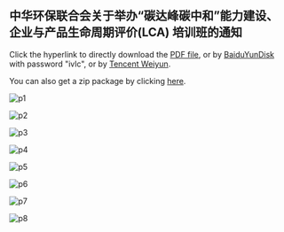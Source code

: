## 中华环保联合会关于举办“碳达峰碳中和”能力建设、企业与产品生命周期评价(LCA) 培训班的通知

Click the hyperlink to directly download the <a href="https://ivl-china.github.io/ivl-china/documents/acef.pdf">PDF file</a>, or by <a href="https://pan.baidu.com/s/1Q0Y0lEqLUyv-W9CZ5fvHiQ">BaiduYunDisk</a> with password "ivlc", or by <a href="https://share.weiyun.com/B9y31b5E">Tencent Weiyun</a>.

You can also get a zip package by clicking <a href="https://ivl-china.github.io/ivl-china/documents/acef.zip">here</a>.

![p1](ACEF/acefp1.png)

![p2](ACEF/acefp2.png)

![p3](ACEF/acefp3.png)

![p4](ACEF/acefp4.png)

![p5](ACEF/acefp5.png)

![p6](ACEF/acefp6.png)

![p7](ACEF/acefp7.png)

![p8](ACEF/acefp8.png)
